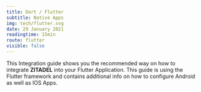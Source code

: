 ```yaml
---
title: Dart / Flutter
subtitle: Native Apps
img: tech/flutter.svg
date: 29 January 2021
readingtime: 15min
route: flutter
visible: false
---
```


This Integration guide shows you the recommended way on how to integrate **ZITADEL** into your Flutter Application.
This guide is using the Flutter framework and contains additional info on how to configure Android as well as IOS Apps.